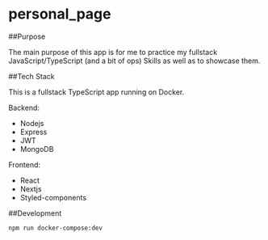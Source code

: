 # personal_page

##Purpose

The main purpose of this app is for me to practice my fullstack JavaScript/TypeScript (and a bit of ops) Skills as well as to showcase them.

##Tech Stack

This is a fullstack TypeScript app running on Docker.

Backend:
- Nodejs
- Express
- JWT
- MongoDB

Frontend:
- React
- Nextjs
- Styled-components

##Development
```bash
npm run docker-compose:dev
```



